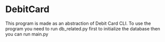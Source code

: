 # DebitCard
 
This program is made as an abstraction of Debit Card CLI.
To use the program you need to run db_related.py first to initialize the database then you can run main.py
